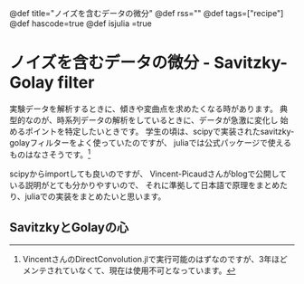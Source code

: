 
@def title="ノイズを含むデータの微分"
@def rss=""
@def tags=["recipe"]
@def hascode=true
@def isjulia =true 

# ノイズを含むデータの微分 - Savitzky-Golay filter
実験データを解析するときに、傾きや変曲点を求めたくなる時があります。
典型的なのが、時系列データの解析をしているときに、データが急激に変化し
始めるポイントを特定したいときです。
学生の頃は、scipyで実装されたsavitzky-golayフィルターをよく使っていたのですが、
juliaでは公式パッケージで使えるものはなさそうです。[^1]

scipyからimportしても良いのですが、
Vincent-Picaudさんがblogで公開している説明がとても分かりやすいので、
それに準拠して日本語で原理をまとめたり、juliaでの実装をまとめたいと思います。

[^1]:VincentさんのDirectConvolution.jlで実行可能のはずなのですが、3年ほどメンテされていなくて、現在は使用不可となっています。

## SavitzkyとGolayの心
